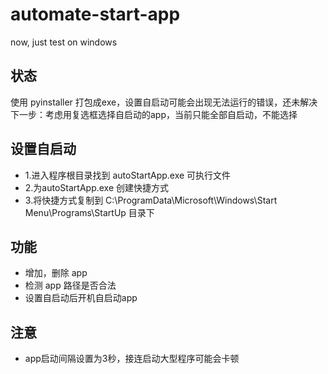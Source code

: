 <!--
 * @Author: SaiyanmanJ
 * @Date: 2020-07-28 11:40:48
 * @LastEditors: SaiyanmanJ
 * @LastEditTime: 2020-07-31 00:00:11
 * @FilePath: \automate-start-app\README.md
 * @Description: 
--> 
# automate-start-app
now, just test on windows

## 状态
使用 pyinstaller 打包成exe，设置自启动可能会出现无法运行的错误，还未解决
下一步：考虑用复选框选择自启动的app，当前只能全部自启动，不能选择

## 设置自启动
* 1.进入程序根目录找到 autoStartApp.exe 可执行文件
* 2.为autoStartApp.exe 创建快捷方式
* 3.将快捷方式复制到 C:\ProgramData\Microsoft\Windows\Start Menu\Programs\StartUp 目录下
## 功能
* 增加，删除 app
* 检测 app 路径是否合法
* 设置自启动后开机自启动app
## 注意
* app启动间隔设置为3秒，接连启动大型程序可能会卡顿